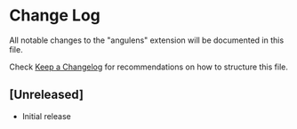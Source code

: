 # Change Log

All notable changes to the "angulens" extension will be documented in this file.

Check [Keep a Changelog](http://keepachangelog.com/) for recommendations on how to structure this file.

## [Unreleased]

- Initial release